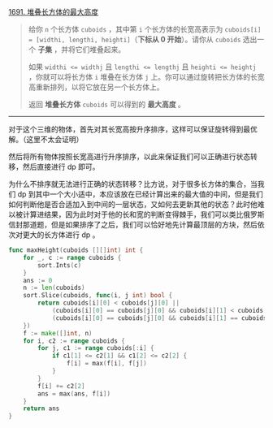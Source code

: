 [1691. 堆叠长方体的最大高度](https://leetcode.cn/problems/maximum-height-by-stacking-cuboids/)

> 给你 `n` 个长方体 `cuboids` ，其中第 `i` 个长方体的长宽高表示为 `cuboids[i] = [widthi, lengthi, heighti]`（**下标从 0 开始**）。请你从 `cuboids` 选出一个 **子集** ，并将它们堆叠起来。
>
> 如果 `widthi <= widthj` 且 `lengthi <= lengthj` 且 `heighti <= heightj` ，你就可以将长方体 `i` 堆叠在长方体 `j` 上。你可以通过旋转把长方体的长宽高重新排列，以将它放在另一个长方体上。
>
> 返回 **堆叠长方体** `cuboids` 可以得到的 **最大高度** 。

---

对于这个三维的物体，首先对其长宽高按升序排序，这样可以保证旋转得到最优解。（这里不太会证明）

然后将所有物体按照长宽高进行升序排序，以此来保证我们可以正确进行状态转移，然后直接进行 dp 即可。

为什么不排序就无法进行正确的状态转移？比方说，对于很多长方体的集合，当我们 dp 到其中一个大小适中，本应该放在已经计算出来的最大值的中间，但是我们如何判断他是否合适加入到中间的一层状态，又如何去更新其他的状态？此时他难以被计算进结果，因为此时对于他的长和宽的判断变得棘手，我们可以类比俄罗斯信封那道题，但是如果排序了之后，我们可以恰好地先计算最顶层的方块，然后依次对更大的长方体进行 dp 。

```go
func maxHeight(cuboids [][]int) int {
    for _, c := range cuboids {
        sort.Ints(c)
    }
    ans := 0
    n := len(cuboids)
    sort.Slice(cuboids, func(i, j int) bool {
        return cuboids[i][0] < cuboids[j][0] || 
            (cuboids[i][0] == cuboids[j][0] && cuboids[i][1] < cuboids[j][1]) ||
            (cuboids[i][0] == cuboids[j][0] && cuboids[i][1] == cuboids[j][1] && cuboids[i][2] < cuboids[j][2])
    })
    f := make([]int, n)
    for i, c2 := range cuboids {
        for j, c1 := range cuboids[:i] {
            if c1[1] <= c2[1] && c1[2] <= c2[2] {
                f[i] = max(f[i], f[j])
            }
        }
        f[i] += c2[2]
        ans = max(ans, f[i])
    }
    return ans
}
```

